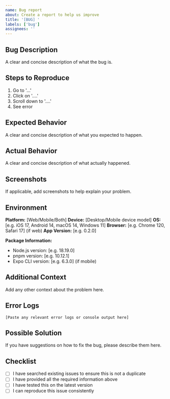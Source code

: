 ```yaml
---
name: Bug report
about: Create a report to help us improve
title: '[BUG] '
labels: ['bug']
assignees: ''
---
```


## Bug Description
A clear and concise description of what the bug is.

## Steps to Reproduce
1. Go to '...'
2. Click on '....'
3. Scroll down to '....'
4. See error

## Expected Behavior
A clear and concise description of what you expected to happen.

## Actual Behavior
A clear and concise description of what actually happened.

## Screenshots
If applicable, add screenshots to help explain your problem.

## Environment
**Platform:** [Web/Mobile/Both]
**Device:** [Desktop/Mobile device model]
**OS:** [e.g. iOS 17, Android 14, macOS 14, Windows 11]
**Browser:** [e.g. Chrome 120, Safari 17] (if web)
**App Version:** [e.g. 0.2.0]

**Package Information:**
- Node.js version: [e.g. 18.19.0]
- pnpm version: [e.g. 10.12.1]
- Expo CLI version: [e.g. 6.3.0] (if mobile)

## Additional Context
Add any other context about the problem here.

## Error Logs
```
[Paste any relevant error logs or console output here]
```

## Possible Solution
If you have suggestions on how to fix the bug, please describe them here.

## Checklist
- [ ] I have searched existing issues to ensure this is not a duplicate
- [ ] I have provided all the required information above
- [ ] I have tested this on the latest version
- [ ] I can reproduce this issue consistently